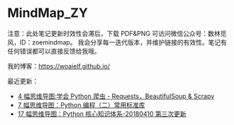# MindMap_ZY

注意：此处笔记更新时效性会滞后，下载 PDF&PNG 可访问微信公众号：数林觅风，ID：zoemindmap。
我会分享每一迭代版本，并维护链接的有效性。笔记有任何错误都可以直接反馈给我哦。
 
我的博客：https://woaielf.github.io/

最近更新：
- [4 幅思维导图:学会 Python 爬虫 - Requests，BeautifulSoup & Scrapy](https://woaielf.github.io/2018/04/28/scrappy/)
- [7 幅思维导图：Python 编程（二）常用标准库](https://woaielf.github.io/2018/04/15/python2/)
- [17 幅思维导图：Python 核心知识体系-20180410 第三次更新](https://woaielf.github.io/2018/04/10/python-basic/)

